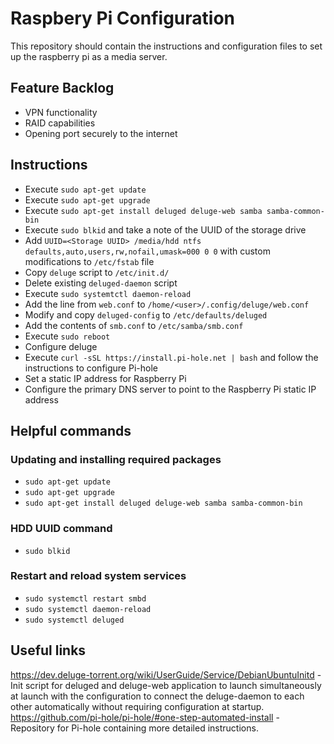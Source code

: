 # Raspbery Pi Configuration
This repository should contain the instructions and configuration files to set up the raspberry pi as a media server.

## Feature Backlog
* VPN functionality
* RAID capabilities
* Opening port securely to the internet

## Instructions
* Execute ```sudo apt-get update```
* Execute ```sudo apt-get upgrade```
* Execute ```sudo apt-get install deluged deluge-web samba samba-common-bin```
* Execute ```sudo blkid``` and take a note of the UUID of the storage drive
* Add ```UUID=<Storage UUID> /media/hdd ntfs defaults,auto,users,rw,nofail,umask=000 0 0``` with custom modifications to ```/etc/fstab``` file
* Copy ```deluge``` script to ```/etc/init.d/```
* Delete existing ```deluged-daemon``` script
* Execute ```sudo systemtctl daemon-reload```
* Add the line from ```web.conf``` to ```/home/<user>/.config/deluge/web.conf```
* Modify and copy ```deluged-config``` to ```/etc/defaults/deluged```
* Add the contents of ```smb.conf``` to ```/etc/samba/smb.conf```
* Execute ```sudo reboot```
* Configure deluge
* Execute ```curl -sSL https://install.pi-hole.net | bash``` and follow the instructions to configure Pi-hole
* Set a static IP address for Raspberry Pi
* Configure the primary DNS server to point to the Raspberry Pi static IP address

## Helpful commands
### Updating and installing required packages
* ```sudo apt-get update```
* ```sudo apt-get upgrade```
* ```sudo apt-get install deluged deluge-web samba samba-common-bin```

### HDD UUID command
* ```sudo blkid```

### Restart and reload system services
* ```sudo systemctl restart smbd```
* ```sudo systemctl daemon-reload```
* ```sudo systemctl deluged```

## Useful links
https://dev.deluge-torrent.org/wiki/UserGuide/Service/DebianUbuntuInitd - Init script for deluged and deluge-web application to launch simultaneously at launch with the configuration to connect the deluge-daemon to each other automatically without requiring configuration at startup.
https://github.com/pi-hole/pi-hole/#one-step-automated-install - Repository for Pi-hole containing more detailed instructions.
